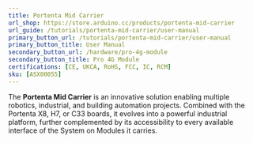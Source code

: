 ```yaml
---
title: Portenta Mid Carrier
url_shop: https://store.arduino.cc/products/portenta-mid-carrier
url_guide: /tutorials/portenta-mid-carrier/user-manual
primary_button_url: /tutorials/portenta-mid-carrier/user-manual
primary_button_title: User Manual
secondary_button_url: /hardware/pro-4g-module
secondary_button_title: Pro 4G Module
certifications: [CE, UKCA, RoHS, FCC, IC, RCM]
sku: [ASX00055]
---
```


The **Portenta Mid Carrier** is an innovative solution enabling multiple robotics, industrial, and building automation projects. Combined with the Portenta X8, H7, or C33 boards, it evolves into a powerful industrial platform, further complemented by its accessibility to every available interface of the System on Modules it carries.
